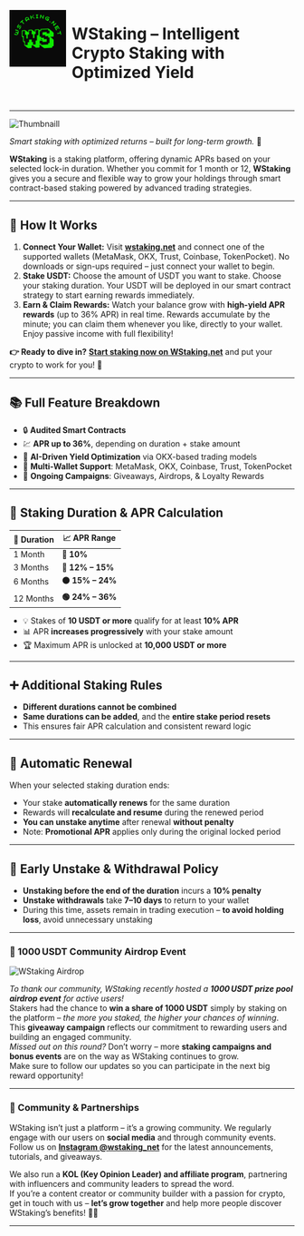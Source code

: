 <p align="left"> 
  <img src="./newlogo0526_0a0a0a.jpg" alt="WStaking Logo" width="100" align="left" style="margin-right: 10px;"/>
</p>

<h1 style="margin-left: 75px; margin-bottom: 50px;">
  WStaking – Intelligent Crypto Staking with Optimized Yield
</h1>

---

![Thumbnaill](https://github.com/user-attachments/assets/45638581-79b7-4ba6-a993-3628c143f59d)

*Smart staking with optimized returns – built for long-term growth.* 🚀

**WStaking** is a staking platform, offering dynamic APRs based on your selected lock-in duration. Whether you commit for 1 month or 12, **WStaking** gives you a secure and flexible way to grow your holdings through smart contract-based staking powered by advanced trading strategies.

---

## 🚀 How It Works

1. **Connect Your Wallet:** Visit **[wstaking.net](https://wstaking.net)** and connect one of the supported wallets (MetaMask, OKX, Trust, Coinbase, TokenPocket). No downloads or sign-ups required – just connect your wallet to begin.
2. **Stake USDT:** Choose the amount of USDT you want to stake. Choose your staking duration. Your USDT will be deployed in our smart contract strategy to start earning rewards immediately.
3. **Earn & Claim Rewards:** Watch your balance grow with **high-yield APR rewards** (up to 36% APR) in real time. Rewards accumulate by the minute; you can claim them whenever you like, directly to your wallet. Enjoy passive income with full flexibility!

**👉 Ready to dive in?** [**Start staking now on WStaking.net**](https://wstaking.net) and put your crypto to work for you! 💸

---

## 📚 Full Feature Breakdown

- 🔒 **Audited Smart Contracts**
- 💹 **APR up to 36%**, depending on duration + stake amount
- 🤖 **AI-Driven Yield Optimization** via OKX-based trading models
- 💼 **Multi-Wallet Support**: MetaMask, OKX, Coinbase, Trust, TokenPocket
- 🎁 **Ongoing Campaigns**: Giveaways, Airdrops, & Loyalty Rewards

---

## 🔑 Staking Duration & APR Calculation

<div align="center">

<table>
  <thead>
    <tr>
      <th><strong>📅 Duration</strong></th>
      <th><strong>📈 APR Range</strong></th>
    </tr>
  </thead>
  <tbody>
    <tr>
      <td>1 Month</td>
      <td><strong>🔹 10%</strong></td>
    </tr>
    <tr>
      <td>3 Months</td>
      <td><strong>🔸 12% – 15%</strong></td>
    </tr>
    <tr>
      <td>6 Months</td>
      <td><strong>🟠 15% – 24%</strong></td>
    </tr>
    <tr>
      <td>12 Months</td>
      <td><strong>🟢 24% – 36%</strong></td>
    </tr>
  </tbody>
</table>

</div>

- 💡 Stakes of **10 USDT or more** qualify for at least **10% APR**  
- 📊 APR **increases progressively** with your stake amount  
- 🏆 Maximum APR is unlocked at **10,000 USDT or more**

---

## ➕ Additional Staking Rules

- **Different durations cannot be combined**  
- **Same durations can be added**, and the **entire stake period resets**
- This ensures fair APR calculation and consistent reward logic

---

## 🔁 Automatic Renewal

When your selected staking duration ends:

- Your stake **automatically renews** for the same duration  
- Rewards will **recalculate and resume** during the renewed period  
- **You can unstake anytime** after renewal **without penalty**  
- Note: **Promotional APR** applies only during the original locked period

---

## 🚫 Early Unstake & Withdrawal Policy

- **Unstaking before the end of the duration** incurs a **10% penalty**
- **Unstake withdrawals** take **7–10 days** to return to your wallet
- During this time, assets remain in trading execution – **to avoid holding loss**, avoid unnecessary unstaking

---

### 🎉 1000 USDT Community Airdrop Event 

![WStaking Airdrop](https://github.com/user-attachments/assets/e4b23d11-6e49-4a11-91a3-28a9f4828c7b)


*To thank our community, WStaking recently hosted a **1000 USDT prize pool airdrop event** for active users!*  
Stakers had the chance to **win a share of 1000 USDT** simply by staking on the platform – *the more you staked, the higher your chances of winning*.  
This **giveaway campaign** reflects our commitment to rewarding users and building an engaged community.  
*Missed out on this round?* Don’t worry – more **staking campaigns and bonus events** are on the way as WStaking continues to grow.  
Make sure to follow our updates so you can participate in the next big reward opportunity!

---

### 🤝 Community & Partnerships

WStaking isn’t just a platform – it’s a growing community. We regularly engage with our users on **social media** and through community events.  
Follow us on **[Instagram @wstaking_net](https://www.instagram.com/wstaking_net/)** for the latest announcements, tutorials, and giveaways.  

We also run a **KOL (Key Opinion Leader) and affiliate program**, partnering with influencers and community leaders to spread the word.  
If you’re a content creator or community builder with a passion for crypto, get in touch with us – **let’s grow together** and help more people discover WStaking’s benefits! 💼📢

---

